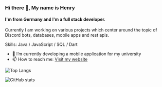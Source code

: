 ### Hi there 👋, My name is Henry
#### I'm from Germany and I'm a full stack developer.
Currently I am working on various projects which center around the topic of Discord bots, databases, mobile apps and rest apis. 

Skills: Java / JavaScript / SQL / Dart

- 🔭 I’m currently developing a mobile application for my university 
- 📫 How to reach me: [Visit my website](https://herrmann.page) 

![Top Langs](http://github-profile-summary-cards.vercel.app/api/cards/repos-per-language?username=henry-herrmann&theme=transparent)

![GitHub stats](http://github-profile-summary-cards.vercel.app/api/cards/stats?username=henry-herrmann&theme=transparent) 
